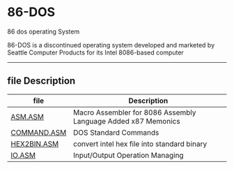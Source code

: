 # 86-DOS
86 dos operating System 


86-DOS is a discontinued operating system developed and
marketed by Seattle Computer Products for its Intel 8086-based computer

------------------------------------------------

## file Description 


file                | Description 
--------------------|--------------------------------------------
[ASM.ASM]           | Macro Assembler for 8086 Assembly Language Added x87 Memonics  
[COMMAND.ASM]       | DOS Standard Commands
[HEX2BIN.ASM]       | convert intel hex file into standard binary 
[IO.ASM]            | Input/Output Operation Managing 






[ASM.ASM]:https://github.com/syeedameen/86-DOS/blob/master/ASM.ASM
[COMMAND.ASM]:https://github.com/syeedameen/86-DOS/blob/master/COMMAND.ASM
[HEX2BIN.ASM]:https://github.com/syeedameen/86-DOS/blob/master/HEX2BIN
[IO.ASM]:https://github.com/syeedameen/86-DOS/blob/master/IO.ASM
